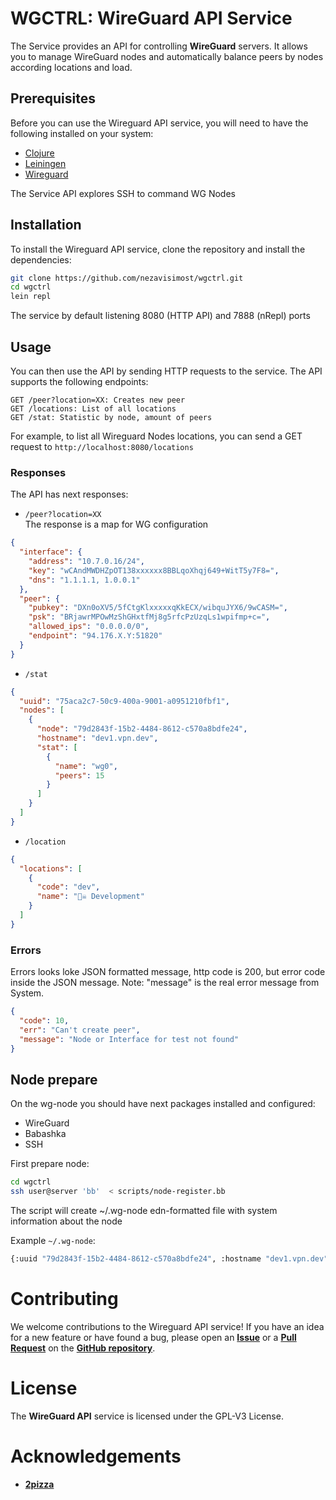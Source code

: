 # WGCTRL: WireGuard API Service

The Service provides an API for controlling **WireGuard** servers.
It allows you to manage WireGuard nodes and automatically
balance peers by nodes according locations and load.

## Prerequisites

Before you can use the Wireguard API service, you will need to have the following installed on your system:

- [Clojure](https://clojure.org/)
- [Leiningen](https://leiningen.org/) 
- [Wireguard](https://www.wireguard.com/)

The Service API explores SSH to command WG Nodes

## Installation

To install the Wireguard API service, clone the repository and install the dependencies:

```bash
git clone https://github.com/nezavisimost/wgctrl.git
cd wgctrl
lein repl 
```

The service by default listening 8080 (HTTP API) and 7888 (nRepl) ports

## Usage

You can then use the API by sending HTTP requests to the service. The API supports the following endpoints:

    GET /peer?location=XX: Creates new peer
    GET /locations: List of all locations 
    GET /stat: Statistic by node, amount of peers
    
For example, to list all Wireguard Nodes locations, 
you can send a GET request to `http://localhost:8080/locations`

### Responses 

The API has next responses:

- ``/peer?location=XX``   
The response is a map for WG configuration 
```json 
{
  "interface": {
    "address": "10.7.0.16/24",
    "key": "wCAndMWDHZpOT138xxxxxx8BBLqoXhqj649+WitT5y7F8=",
    "dns": "1.1.1.1, 1.0.0.1"
  },
  "peer": {
    "pubkey": "DXn0oXV5/5fCtgKlxxxxxqKkECX/wibquJYX6/9wCASM=",
    "psk": "BRjawrMPOwMzShGHxtfMj8g5rfcPzUzqLs1wpifmp+c=",
    "allowed_ips": "0.0.0.0/0",
    "endpoint": "94.176.X.Y:51820"
  }
}
```

- ``/stat``

```json
{
  "uuid": "75aca2c7-50c9-400a-9001-a0951210fbf1",
  "nodes": [
    {
      "node": "79d2843f-15b2-4484-8612-c570a8bdfe24",
      "hostname": "dev1.vpn.dev",
      "stat": [
        {
          "name": "wg0",
          "peers": 15
        }
      ]
    }
  ]
}     
```

- ``/location`` 

```json
{
  "locations": [
    {
      "code": "dev",
      "name": "🏴‍☠️ Development"
    }
  ]
}

```
### Errors

Errors looks loke JSON formatted message, http code is 200, but error code inside the JSON message.
Note: "message" is the real error message from System. 

```json
{
  "code": 10,
  "err": "Can't create peer",
  "message": "Node or Interface for test not found"
}
```


## Node prepare 

On the wg-node you should have next packages installed and configured:

- WireGuard 
- Babashka 
- SSH 

First prepare node: 

```bash 
cd wgctrl
ssh user@server 'bb'  < scripts/node-register.bb
```

The script will create ~/.wg-node edn-formatted file with system information about the node

Example `~/.wg-node`: 

```bash
{:uuid "79d2843f-15b2-4484-8612-c570a8bdfe24", :hostname "dev1.vpn.dev", :default-interface "ens3", :interfaces [{:name "wg0", :subnet {:inet "10.7.0.1/24,", :inet6 "fddd:2c4:2c4:2c4::1/64"}, :port "51820", :public-key "DXn0oXV5/5fCtgKlf9VjqKkECX/wibquJYX6/9wCASM=", :endpoint {:inet "94.176.X.Y", :inet6 "2a02:7b40:5eb0:eedc::1"}}]}
```

# Contributing

We welcome contributions to the Wireguard API service! If you have an idea for a new feature or have found a bug, please open an [**Issue**](https://github.com/nezavisimost/wgctrl/issues) or a [**Pull Request**](https://github.com/nezavisimost/wgctrl/pulls) on the [**GitHub repository**](https://github.com/nezavisimost/wgctrl).

# License

The **WireGuard API** service is licensed under the GPL-V3 License.

# Acknowledgements
- [**2pizza**](https://github.com/the2pizza)



